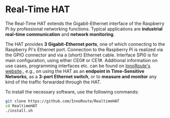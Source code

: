 <!--
---
name: Real-Time HAT
class: board
type: multi
formfactor: HAT
manufacturer: InnoRoute GmbH
description: The Real-Time HAT extends the Gigabit-Ethernet interface of the Raspberry Pi by professional networking functions.
github: https://github.com/InnoRoute/RealtimeHAT
image: 'RealTimeHAT.png'
pincount: 40
eeprom: yes
power:
  '1':
  '2':
  '4':
ground:
  '6':
  '9':
  '14':
  '17':
  '20':
  '25':
  '30':
  '34':
  '39':
pin:
  '3':
    mode: i2c
  '5':
    mode: i2c
  '7':
    name: PHY_MDC
  '11':
    name: PHY_MDIO
  '13':
    name: FPGA_Interrupt
    direction: Input
  '15':
    name: Buffer_Full
    direction: Input
  '19':
    mode: spi
  '21':
    mode: spi
  '23':
    mode: spi
  '24':
    mode: spi
  '26':
    mode: spi
  '27':
    mode: i2c
  '28':
    mode: i2c
i2c:
  '0x50':
    name: ID EEPROM
    device: I2C0 - ID EEPROM
  '0x24':
    name: PMIC
    device: I2C1 - PMIC
  '0x43':
    name: IO Expender
    device: I2C1 - IO Expander
-->
# Real-Time HAT

The Real-Time HAT extends the Gigabit-Ethernet interface of the Raspberry Pi by professional networking functions.
Typical applications are **industrial real-time communication** and **network monitoring**.

The HAT provides **3 Gigabit-Ethernet ports**, one of which connecting to the Raspberry Pi's Ethernet port.
Connection to the Raspberry Pi is realized via the GPIO connector and via a (short) Ethernet cable. Interface SPI0 is for main configuration, using either CE0# or CE1#. 
Additional information on use cases, programming interfaces etc. can be found on [InnoRoute's website](https://innoroute.com/realtimehat/)., e.g., on using the HAT as an **endpoint in Time-Sensitive Networks**, as a **3-port Ethernet switch**, or to **measure and monitor** any kind of the traffic forwarded through the HAT.

To install the necessary software, use the following commands:

```bash
git clone https://github.com/InnoRoute/RealtimeHAT
cd RealtimeHAT
./install.sh
```
